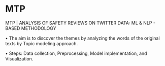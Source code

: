 # MTP
MTP | ANALYSIS OF SAFETY REVIEWS ON TWITTER DATA: ML &amp; NLP - BASED METHODOLOGY

• The aim is to discover the themes by analyzing the words of the original texts by Topic modeling approach.

• Steps: Data collection, Preprocessing, Model implementation, and Visualization.
